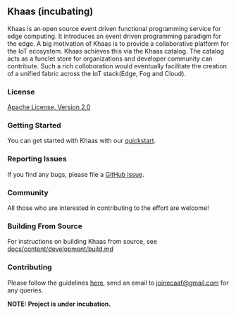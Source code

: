 <!--
  ~ Licensed to the Apache Software Foundation (ASF) under one
  ~ or more contributor license agreements.  See the NOTICE file
  ~ distributed with this work for additional information
  ~ regarding copyright ownership.  The ASF licenses this file
  ~ to you under the Apache License, Version 2.0 (the
  ~ "License"); you may not use this file except in compliance
  ~ with the License.  You may obtain a copy of the License at
  ~
  ~   http://www.apache.org/licenses/LICENSE-2.0
  ~
  ~ Unless required by applicable law or agreed to in writing,
  ~ software distributed under the License is distributed on an
  ~ "AS IS" BASIS, WITHOUT WARRANTIES OR CONDITIONS OF ANY
  ~ KIND, either express or implied.  See the License for the
  ~ specific language governing permissions and limitations
  ~ under the License.
  -->
## Khaas (incubating)

Khaas is an open source event driven functional programming service for edge computing. It introduces an event driven programming paradigm for the edge. A big motivation of Khaas is to provide a collaborative platform for the IoT ecosystem. Khaas achieves this via the Khaas catalog. The catalog acts as a funclet store for organizations and developer community can contribute. Such a rich colloboration would eventually facilitate the creation of a unified fabric across the IoT stack(Edge, Fog and Cloud).

### License

[Apache License, Version 2.0](http://www.apache.org/licenses/LICENSE-2.0)

### Getting Started

You can get started with Khaas with our [quickstart](/docs/quickstart.md).

### Reporting Issues

If you find any bugs, please file a [GitHub issue](https://github.com/swanandrao/ecaaf/issues).

### Community

All those who are interested in contributing to the effort are welcome! 

### Building From Source

For instructions on building Khaas from source, see [docs/content/development/build.md](https://github.com/swanandrao/ecaaf/docs/content/development/build.md)

### Contributing

Please follow the guidelines [here](/docs/content/development/CONTRIBUTING.md), send an email to joinecaaf@gmail.com for any queries.


**NOTE: Project is under incubation.**
